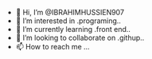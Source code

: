 - 👋 Hi, I’m @IBRAHIMHUSSIEN907
- 👀 I’m interested in .programing..
- 🌱 I’m currently learning .front end..
- 💞️ I’m looking to collaborate on .githup..
- 📫 How to reach me ...

<!---
IBRAHIMHUSSIEN907/IBRAHIMHUSSIEN907 is a ✨ special ✨ repository because its `README.md` (this file) appears on your GitHub profile.
You can click the Preview link to take a look at your changes.
--->
